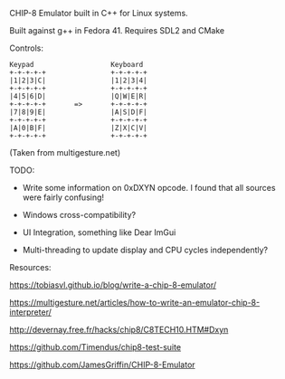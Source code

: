 CHIP-8 Emulator built in C++ for Linux systems.

Built against g++ in Fedora 41. Requires SDL2 and CMake

Controls:
```
Keypad                   Keyboard
+-+-+-+-+                +-+-+-+-+
|1|2|3|C|                |1|2|3|4|
+-+-+-+-+                +-+-+-+-+
|4|5|6|D|                |Q|W|E|R|
+-+-+-+-+       =>       +-+-+-+-+
|7|8|9|E|                |A|S|D|F|
+-+-+-+-+                +-+-+-+-+
|A|0|B|F|                |Z|X|C|V|
+-+-+-+-+                +-+-+-+-+
```
(Taken from multigesture.net)

TODO: 

- Write some information on 0xDXYN opcode. I found that all sources were fairly confusing!

- Windows cross-compatibility?

- UI Integration, something like Dear ImGui

- Multi-threading to update display and CPU cycles independently?


Resources: 

https://tobiasvl.github.io/blog/write-a-chip-8-emulator/

https://multigesture.net/articles/how-to-write-an-emulator-chip-8-interpreter/

http://devernay.free.fr/hacks/chip8/C8TECH10.HTM#Dxyn

https://github.com/Timendus/chip8-test-suite

https://github.com/JamesGriffin/CHIP-8-Emulator
